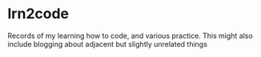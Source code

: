 # lrn2code
Records of my learning how to code, and various practice. This might also include blogging about adjacent but slightly unrelated things
